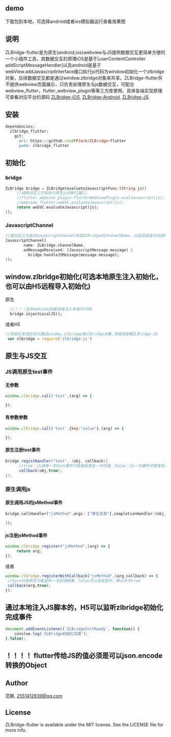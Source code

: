 
## demo
下载包到本地，可选择android或者ios模拟器运行查看效果图
## 说明
ZLBridge-flutter是为原生(android,ios)webview与JS提供数据交互更简单方便的一个小插件工具，其数据交互的原理iOS是基于[userContentController addScriptMessageHandler]以及android是基于webView.addJavascriptInterface接口执行js代码为window初始化一个zlbridge对象，后续数据交互都是通过window.zlbridge对象来共享。ZLBridge-flutter并不提供webview页面展示，只负责处理原生与js数据交互，可配合webview_flutter，flutter_webview_plugin等等三方库使用。具体各端实现原理可查看对应平台的源码
[ZLBridge-iOS](https://github.com/FPJack/ZLBridge-iOS),
[ZLBridge-Android](https://github.com/FPJack/ZLBridge-Android),
[ZLBridge-JS](https://github.com/FPJack/ZLBridge-JS).

## 安装
```ruby
dependencies:
  zlbridge_flutter:
    git:
      url: https://github.com/FPJack/ZLBridge-flutter
      path: zlbridge_flutter
```
## 初始化 

### bridge
```Dart
ZLBridge bridge = ZLBridge(evaluateJavascriptFunc:(String js){
	 //调用对应三方库执行原生js的API接口， 
	 //flutter_webview_plugin:flutterWebViewPlugin.evalJavascript(js);
	 //webview_flutter:webVC.evaluateJavascript(js);
     return webVC.evaluateJavascript(js);
});

```
### JavascriptChannel
```Dart
//用对应三方库的JavascriptChannel添加ZLBridge的channelName，以及回调成功时调用bridge.handleJSMessage(message),bridge的registHandler就能接受相对应注册的事件通知
JavascriptChannel(
        name: ZLBridge.channelName,
        onMessageReceived: (JavascriptMessage message) {
          bridge.handleJSMessage(message.message);
});
```

## window.zlbridge初始化(可选本地原生注入初始化，也可以由H5远程导入初始化)
原生
```Dart
  //！！！监听webview加载完成注入本地JS代码
  bridge.injectLocalJS();
```
或者H5
```JavaScript
//初始化完成后也可通过window.zlbridge拿zlbridge对象,详细请查看ZLBridge-JS
 var zlbridge = require('zlbridge-js')
```

## 原生与JS交互

### JS调用原生test事件

#### 无参数
```JavaScript
window.zlbridge.call('test',(arg) => {

});
```
#### 有参数参数
```JavaScript
window.zlbridge.call('test',{key:"value"},(arg) => {

});
```
#### 原生注册test事件
```Java
bridge.registHandler("test", (obj, callback){
	  //true：jS调用一次test事件只能接受原生一次传值，false：JS一次事件可接受多次传值
      callback(obj,true);
});
```

### 原生调用js

#### 原生调用JS的jsMethod事件
```Dart
bridge.callHandler("jsMethod",args: ["原生信息"],completionHandler:(obj,error){
                
});
```

#### js注册jsMethod事件
```JavaScript
window.zlbridge.register("jsMethod",(arg) => {
     return arg;
});
 ```
 或者
 ```JavaScript
window.zlbridge.registerWithCallback("jsMethod",(arg,callback) => {
  //ture代表原生只能监听一次回调结果，false可以连续监听，默认传为true
  callback(arg,true);
});
  ```

## 通过本地注入JS脚本的，H5可以监听zlbridge初始化完成事件
```JavaScript
document.addEventListener('ZLBridgeInitReady', function() {
    consloe.log('ZLBridge初始化完成');
},false);
  ```
## ！！！！ flutter传给JS的值必须是可以json.encode转换的Object

## Author

范鹏, 2551412939@qq.com



## License

ZLBridge-flutter is available under the MIT license. See the LICENSE file for more info.